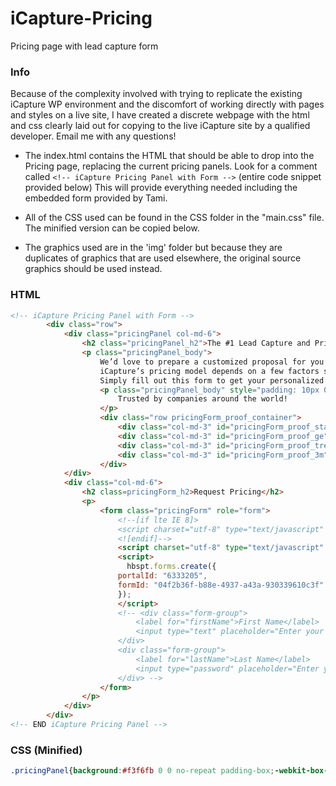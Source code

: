 # iCapture-Pricing
Pricing page with lead capture form

### Info
Because of the complexity involved with trying to replicate the existing iCapture WP environment and the discomfort of working directly with pages and styles on a live site, I have created a discrete webpage with the html and css clearly laid out for copying to the live iCapture site by a qualified developer.
Email me with any questions!

- The index.html contains the HTML that should be able to drop into the Pricing page, replacing the current pricing panels. Look for a comment called
```<!-- iCapture Pricing Panel with Form -->``` (entire code snippet provided below)
This will provide everything needed including the embedded form provided by Tami.

- All of the CSS used can be found in the CSS folder in the "main.css" file.  The minified version can be copied below.
- The graphics used are in the 'img' folder but because they are duplicates of graphics that are used elsewhere, the original source graphics should be used instead.

### HTML
```html
<!-- iCapture Pricing Panel with Form -->
        <div class="row">
            <div class="pricingPanel col-md-6">
                <h2 class="pricingPanel_h2">The #1 Lead Capture and Prioritization Platform</h2>
                <p class="pricingPanel_body">
                    We’d love to prepare a customized proposal for you!<br><br>
                    iCapture’s pricing model depends on a few factors specific to your team, so we’ll need to get in touch to give you accurate pricing info. <br><br>
                    Simply fill out this form to get your personalized iCapture price today!</p>
                    <p class="pricingPanel_body" style="padding: 10px 0px 0px 20px;">
                        Trusted by companies around the world!
                    </p>
                    <div class="row pricingForm_proof_container">
                        <div class="col-md-3" id="pricingForm_proof_staples"></div>
                        <div class="col-md-3" id="pricingForm_proof_ge"></div>
                        <div class="col-md-3" id="pricingForm_proof_trendMicro"></div>
                        <div class="col-md-3" id="pricingForm_proof_3m"></div>
                    </div>
            </div>
            <div class="col-md-6">
                <h2 class=pricingForm_h2>Request Pricing</h2>
                <p>
                    <form class="pricingForm" role="form">
                        <!--[if lte IE 8]>
                        <script charset="utf-8" type="text/javascript" src="//js.hsforms.net/forms/v2-legacy.js"></script>
                        <![endif]-->
                        <script charset="utf-8" type="text/javascript" src="//js.hsforms.net/forms/v2.js"></script>
                        <script>
                          hbspt.forms.create({
                        portalId: "6333205",
                        formId: "04f2b36f-b88e-4937-a43a-930339610c3f"
                        });
                        </script>
                        <!-- <div class="form-group">
                            <label for="firstName">First Name</label>
                            <input type="text" placeholder="Enter your first name" class="form-control">
                        </div>
                        <div class="form-group">
                            <label for="lastName">Last Name</label>
                            <input type="password" placeholder="Enter your last name" class="form-control">
                        </div> -->
                    </form>
                </p>
            </div>
        </div>
<!-- END iCapture Pricing Panel -->
```

### CSS (Minified)
```CSS
.pricingPanel{background:#f3f6fb 0 0 no-repeat padding-box;-webkit-box-shadow:0 3px 6px #00000029;box-shadow:0 3px 6px #00000029;border-radius:5px;opacity:1}.pricingPanel_h2{font-size:40px;text-align:center;letter-spacing:0;color:#1c3664;opacity:1}.pricingPanel_body{padding:30px 20px 50px 20px;text-align:left;font-size:18px!important;letter-spacing:0;color:#1c3664AC;opacity:1}.pricingForm_proof_container{padding:0;margin:0;width:100%;height:100px}#pricingForm_proof_staples{background:transparent url(../img/284802honeywell_logo-113.png) 0 0 no-repeat padding-box;opacity:1;width:130px;height:60px;background-position:center;background-size:contain;display:inline-block}#pricingForm_proof_ge{background:transparent url(../img/663050GECriticalPowerLogo-113.png) 0 0 no-repeat padding-box;opacity:1;width:130px;height:60px;background-position:center;background-size:contain;display:inline-block}#pricingForm_proof_trendMicro{background:transparent url(../img/657374TrendMicroLogo-113.png) 0 0 no-repeat padding-box;opacity:1;width:130px;height:60px;background-position:center;background-size:contain;display:inline-block}#pricingForm_proof_3m{background:transparent url(../img/8895803M_logo-113.png) 0 0 no-repeat padding-box;opacity:1;width:130px;height:60px;background-position:center;background-size:contain;display:inline-block}.pricingForm{padding:0 30px 20px 30px}.pricingForm label{padding-left:3px;font-size:11px;letter-spacing:0;color:#1c3664;text-transform:uppercase;opacity:1}.pricingForm_h2{padding-top:0;margin-top:0;font-size:40px;text-align:center;letter-spacing:0;color:#1c3664;opacity:1}@media screen and (max-width:600px){.pricingForm_proof_container{display:none}}
```
